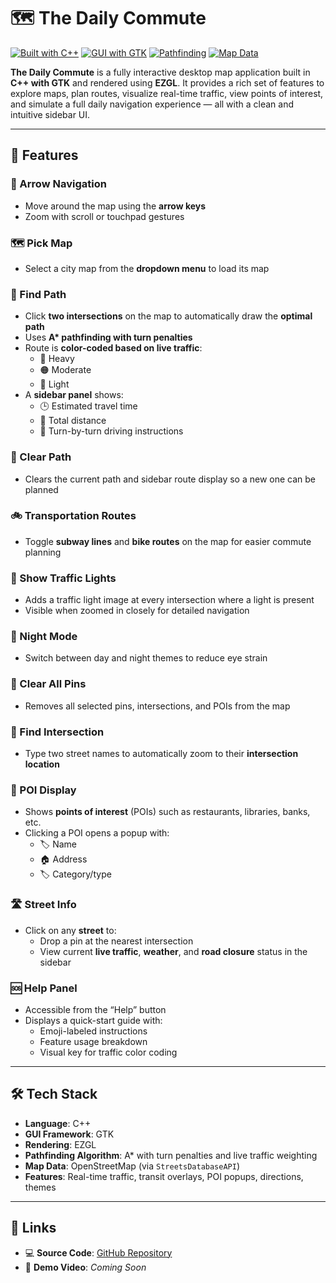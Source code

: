# 🗺️ The Daily Commute

[![Built with C++](https://img.shields.io/badge/Built%20with-C++-00599C?style=for-the-badge&logo=c%2B%2B&logoColor=white)](https://isocpp.org/)
[![GUI with GTK](https://img.shields.io/badge/GUI-GTK-8BC34A?style=for-the-badge&logo=gnome&logoColor=white)](https://www.gtk.org/)
[![Pathfinding](https://img.shields.io/badge/Includes-A%2A%20Pathfinding-FF9800?style=for-the-badge&logo=mapbox&logoColor=white)]()
[![Map Data](https://img.shields.io/badge/Data-OpenStreetMap-7EBC6F?style=for-the-badge&logo=openstreetmap&logoColor=white)](https://www.openstreetmap.org/)

**The Daily Commute** is a fully interactive desktop map application built in **C++ with GTK** and rendered using **EZGL**. It provides a rich set of features to explore maps, plan routes, visualize real-time traffic, view points of interest, and simulate a full daily navigation experience — all with a clean and intuitive sidebar UI.

---

## 🚀 Features

### 🧭 Arrow Navigation
- Move around the map using the **arrow keys**
- Zoom with scroll or touchpad gestures

### 🗺️ Pick Map
- Select a city map from the **dropdown menu** to load its map

### 🧭 Find Path
- Click **two intersections** on the map to automatically draw the **optimal path**
- Uses **A\* pathfinding with turn penalties**
- Route is **color-coded based on live traffic**:
  - 🔴 Heavy  
  - 🟠 Moderate  
  - 🔵 Light
- A **sidebar panel** shows:
  - 🕒 Estimated travel time  
  - 📏 Total distance  
  - 🚦 Turn-by-turn driving instructions

### 🧹 Clear Path
- Clears the current path and sidebar route display so a new one can be planned

### 🚲 Transportation Routes
- Toggle **subway lines** and **bike routes** on the map for easier commute planning

### 🚦 Show Traffic Lights
- Adds a traffic light image at every intersection where a light is present  
- Visible when zoomed in closely for detailed navigation

### 🌙 Night Mode
- Switch between day and night themes to reduce eye strain

### 📌 Clear All Pins
- Removes all selected pins, intersections, and POIs from the map

### 🔎 Find Intersection
- Type two street names to automatically zoom to their **intersection location**

### 📍 POI Display
- Shows **points of interest** (POIs) such as restaurants, libraries, banks, etc.
- Clicking a POI opens a popup with:
  - 🏷️ Name  
  - 🏠 Address  
  - 🏷️ Category/type

### 🛣️ Street Info
- Click on any **street** to:
  - Drop a pin at the nearest intersection
  - View current **live traffic**, **weather**, and **road closure** status in the sidebar

### 🆘 Help Panel
- Accessible from the “Help” button
- Displays a quick-start guide with:
  - Emoji-labeled instructions  
  - Feature usage breakdown  
  - Visual key for traffic color coding

---

## 🛠 Tech Stack

- **Language**: C++  
- **GUI Framework**: GTK  
- **Rendering**: EZGL  
- **Pathfinding Algorithm**: A* with turn penalties and live traffic weighting  
- **Map Data**: OpenStreetMap (via `StreetsDatabaseAPI`)  
- **Features**: Real-time traffic, transit overlays, POI popups, directions, themes

---

## 🔗 Links

- 💻 **Source Code**: [GitHub Repository](https://github.com/nathwung/the-daily-commute)  
- 🎥 **Demo Video**: *Coming Soon*
  
